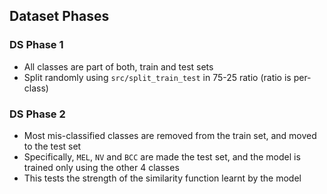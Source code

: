 ## Dataset Phases

### DS Phase 1

- All classes are part of both, train and test sets
- Split randomly using `src/split_train_test` in 75-25 ratio (ratio is per-class)


### DS Phase 2

- Most mis-classified classes are removed from the train set, and moved to the test set
- Specifically, `MEL`, `NV` and `BCC` are made the test set, and the model is trained only using the other 4 classes
- This tests the strength of the similarity function learnt by the model

